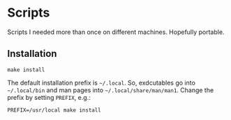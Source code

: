 Scripts
=======

Scripts I needed more than once on different machines.
Hopefully portable.

Installation
------------

    make install

The default installation prefix is `~/.local`. So, exdcutables go into
`~/.local/bin` and man pages into `~/.local/share/man/man1`. Change the
prefix by setting `PREFIX`, e.g.:

    PREFIX=/usr/local make install
